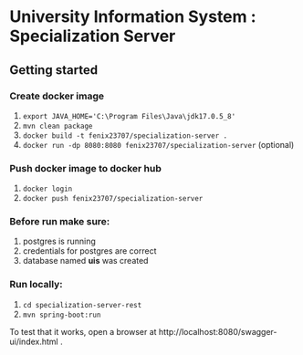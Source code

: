 # University Information System : Specialization Server
## Getting started
### Create docker image
1. ``export JAVA_HOME='C:\Program Files\Java\jdk17.0.5_8'`` 
2. ``mvn clean package``
3. ``docker build -t fenix23707/specialization-server .``
4. ``docker run -dp 8080:8080 fenix23707/specialization-server`` (optional)

### Push docker image to docker hub
1. ``docker login``
2. ``docker push fenix23707/specialization-server``


### Before run make sure:
1. postgres is running
2. credentials for postgres are correct
3. database named **uis** was created

### Run locally: 
1. ``cd specialization-server-rest``
2. ``mvn spring-boot:run``

To test that it works, open a browser at http://localhost:8080/swagger-ui/index.html .


